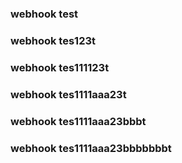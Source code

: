 ### webhook test
### webhook tes123t
### webhook tes111123t
### webhook tes1111aaa23t
### webhook tes1111aaa23bbbt
### webhook tes1111aaa23bbbbbbbt
